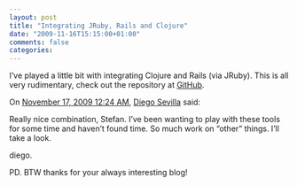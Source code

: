 ```yaml
---
layout: post
title: "Integrating JRuby, Rails and Clojure"
date: "2009-11-16T15:15:00+01:00"
comments: false
categories: 
---
```


<p>I&#8217;ve played a little bit with integrating Clojure and Rails (via JRuby). This is all very rudimentary, check out the repository at <a href="http://github.com/stilkov/jruby-rails-clojure">GitHub</a>. </p>

<section class="comments">



<div class="comment" id="comment-2074">
On <a href="#comment-2074" title="Permalink to this comment">November 17, 2009 12:24 AM</a>, <a href="http://neuromancer.inf.um.es/blog" title="http://neuromancer.inf.um.es/blog" rel="nofollow">Diego Sevilla</a>
said:
<p>Really nice combination, Stefan. I&#8217;ve been wanting to play with these tools for some time and haven&#8217;t found time. So much work on &#8220;other&#8221; things. I&#8217;ll take a look.</p>

<p>diego.</p>

<p>PD. BTW thanks for your always interesting blog!</p>


</section>

